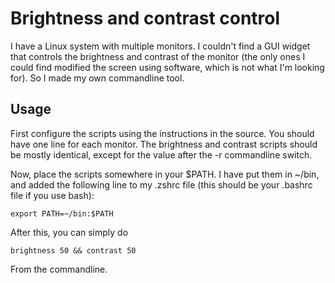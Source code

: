 # Brightness and contrast control

I have a Linux system with multiple monitors. I couldn't find a GUI widget that controls the brightness and contrast of the monitor (the only ones I could find modified the screen using software, which is not what I'm looking for). So I made my own commandline tool.


## Usage

First configure the scripts using the instructions in the source. You should have one line for each monitor. The brightness and contrast scripts should be mostly identical, except for the value after the -r commandline switch.

Now, place the scripts somewhere in your $PATH. I have put them in ~/bin, and added the following line to my .zshrc file (this should be your .bashrc file if you use bash):

    export PATH=~/bin:$PATH

After this, you can simply do

    brightness 50 && contrast 50

From the commandline.
